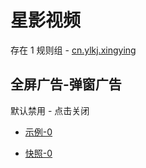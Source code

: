 # 星影视频

存在 1 规则组 - [cn.ylkj.xingying](/src/apps/cn.ylkj.xingying.ts)

## 全屏广告-弹窗广告

默认禁用 - 点击关闭

- [示例-0](https://m.gkd.li/57941037/66b19fbd-b82d-4f10-b82d-0fc74c146b1c)

- [快照-0](https://i.gkd.li/i/14783306)
